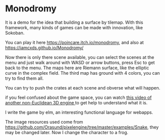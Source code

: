 # Monodromy
It is a demo for the idea that building a surface by tilemap. With this framework, many kinds of games can be made with innovation, like Sokoban.

You can play it here https://poincare.itch.io/monodromy, and also at https://iamcxds.github.io/Monodromy/

Now there is only there scene available, you can select the scenes at the menu and just walk around with WASD or arrow buttons, press Esc to get back to the menu. The maps here are Riemann surface, like the elliptic curve in the complex field.  The third map has ground with 4 colors, you can try to find them all. 

You can try to push the crates at each scene and obverse what will happen.

if you feel confused about the game space, you can watch [this video of another non-Euclidean 3D engine ](https://www.youtube.com/watch?v=kEB11PQ9Eo8&t=42s) to get help to understand what it is.

I write the game by elm, an interesting functional language for webapps.

The image resources used come from  https://github.com/Orasund/pixelengine/tree/master/examples/Snake, they may be changed later. Now I change the character to a frog.
